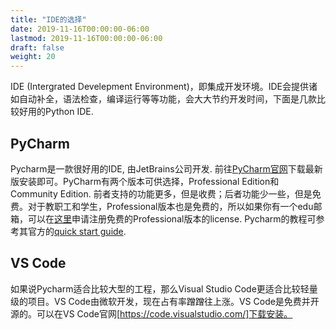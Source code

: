 ```yaml
---
title: "IDE的选择"
date: 2019-11-16T00:00:00-06:00
lastmod: 2019-11-16T00:00:00-06:00
draft: false
weight: 20
---
```


IDE (Intergrated Develepment Environment)，即集成开发环境。IDE会提供诸如自动补全，语法检查，编译运行等等功能，会大大节约开发时间，下面是几款比较好用的Python IDE.

## PyCharm

Pycharm是一款很好用的IDE, 由JetBrains公司开发. 前往[PyCharm官网](https://www.jetbrains.com/pycharm/)下载最新版安装即可。PyCharm有两个版本可供选择，Professional Edition和Community Edition. 前者支持的功能更多，但是收费；后者功能少一些，但是免费。对于教职工和学生，Professional版本也是免费的，所以如果你有一个edu邮箱，可以在[这里](https://www.jetbrains.com/student/)申请注册免费的Professional版本的license. Pycharm的教程可参考其官方的[quick start guide](https://www.jetbrains.com/help/pycharm/quick-start-guide.html#).

## VS Code

如果说Pycharm适合比较大型的工程，那么Visual Studio Code更适合比较轻量级的项目。VS Code由微软开发，现在占有率蹭蹭往上涨。VS Code是免费并开源的。可以在VS Code官网[https://code.visualstudio.com/]下载安装。
